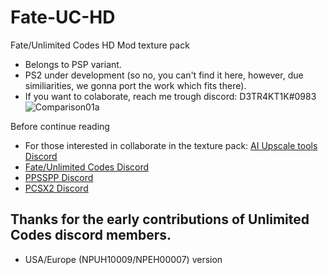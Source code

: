 # Fate-UC-HD

Fate/Unlimited Codes HD Mod texture pack
- Belongs to PSP variant. 
- PS2 under development (so no, you can't find it here, however, due similiarities, we gonna port the work which fits there).
- If you want to colaborate, reach me trough discord: D3TR4KT1K#0983
![Comparison01a](https://user-images.githubusercontent.com/63470108/167704792-2c945c21-0d47-4006-aa98-934c4d200e9a.png)

Before continue reading
- For those interested in collaborate in the texture pack: [AI Upscale tools Discord](https://discord.gg/dC8SZSxwWS)
- [Fate/Unlimited Codes Discord](https://discord.gg/heVP6Rbd4K)
- [PPSSPP Discord](https://discord.gg/5NJB6dD)
- [PCSX2 Discord](https://discord.gg/RW4DTBX4jm)


## Thanks for the early  contributions of Unlimited Codes discord members.
- USA/Europe (NPUH10009/NPEH00007) version
